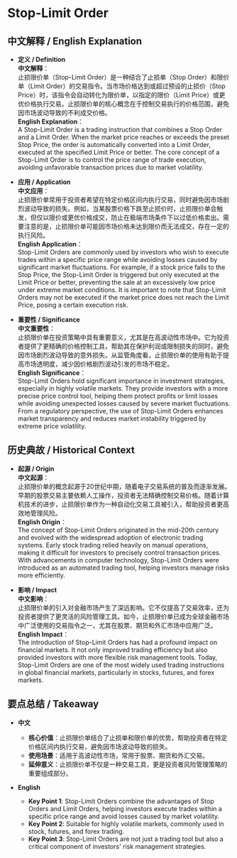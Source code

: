 # Stop-Limit Order

## 中文解释 / English Explanation

* **定义 / Definition**  
  **中文解释**：  
  止损限价单（Stop-Limit Order）是一种结合了止损单（Stop Order）和限价单（Limit Order）的交易指令。当市场价格达到或超过预设的止损价（Stop Price）时，该指令会自动转化为限价单，以指定的限价（Limit Price）或更优价格执行交易。止损限价单的核心概念在于控制交易执行的价格范围，避免因市场波动导致的不利成交价格。  
  **English Explanation**：  
  A Stop-Limit Order is a trading instruction that combines a Stop Order and a Limit Order. When the market price reaches or exceeds the preset Stop Price, the order is automatically converted into a Limit Order, executed at the specified Limit Price or better. The core concept of a Stop-Limit Order is to control the price range of trade execution, avoiding unfavorable transaction prices due to market volatility.

* **应用 / Application**  
  **中文应用**：  
  止损限价单常用于投资者希望在特定价格区间内执行交易，同时避免因市场剧烈波动导致的损失。例如，当某股票价格下跌至止损价时，止损限价单会触发，但仅以限价或更优价格成交，防止在极端市场条件下以过低价格卖出。需要注意的是，止损限价单可能因市场价格未达到限价而无法成交，存在一定的执行风险。  
  **English Application**：  
  Stop-Limit Orders are commonly used by investors who wish to execute trades within a specific price range while avoiding losses caused by significant market fluctuations. For example, if a stock price falls to the Stop Price, the Stop-Limit Order is triggered but only executed at the Limit Price or better, preventing the sale at an excessively low price under extreme market conditions. It is important to note that Stop-Limit Orders may not be executed if the market price does not reach the Limit Price, posing a certain execution risk.

* **重要性 / Significance**  
  **中文重要性**：  
  止损限价单在投资策略中具有重要意义，尤其是在高波动性市场中。它为投资者提供了更精确的价格控制工具，帮助其在保护利润或限制损失的同时，避免因市场剧烈波动导致的意外损失。从监管角度看，止损限价单的使用有助于提高市场透明度，减少因价格剧烈波动引发的市场不稳定。  
  **English Significance**：  
  Stop-Limit Orders hold significant importance in investment strategies, especially in highly volatile markets. They provide investors with a more precise price control tool, helping them protect profits or limit losses while avoiding unexpected losses caused by severe market fluctuations. From a regulatory perspective, the use of Stop-Limit Orders enhances market transparency and reduces market instability triggered by extreme price volatility.

## 历史典故 / Historical Context

* **起源 / Origin**  
  **中文起源**：  
  止损限价单的概念起源于20世纪中期，随着电子交易系统的普及而逐渐发展。早期的股票交易主要依赖人工操作，投资者无法精确控制交易价格。随着计算机技术的进步，止损限价单作为一种自动化交易工具被引入，帮助投资者更高效地管理风险。  
  **English Origin**：  
  The concept of Stop-Limit Orders originated in the mid-20th century and evolved with the widespread adoption of electronic trading systems. Early stock trading relied heavily on manual operations, making it difficult for investors to precisely control transaction prices. With advancements in computer technology, Stop-Limit Orders were introduced as an automated trading tool, helping investors manage risks more efficiently.

* **影响 / Impact**  
  **中文影响**：  
  止损限价单的引入对金融市场产生了深远影响。它不仅提高了交易效率，还为投资者提供了更灵活的风险管理工具。如今，止损限价单已成为全球金融市场中广泛使用的交易指令之一，尤其在股票、期货和外汇市场中应用广泛。  
  **English Impact**：  
  The introduction of Stop-Limit Orders has had a profound impact on financial markets. It not only improved trading efficiency but also provided investors with more flexible risk management tools. Today, Stop-Limit Orders are one of the most widely used trading instructions in global financial markets, particularly in stocks, futures, and forex markets.

## 要点总结 / Takeaway

* **中文**  
  - **核心价值**：止损限价单结合了止损单和限价单的优势，帮助投资者在特定价格区间内执行交易，避免因市场波动导致的损失。  
  - **使用场景**：适用于高波动性市场，常用于股票、期货和外汇交易。  
  - **延伸意义**：止损限价单不仅是一种交易工具，更是投资者风险管理策略的重要组成部分。

* **English**  
  - **Key Point 1**: Stop-Limit Orders combine the advantages of Stop Orders and Limit Orders, helping investors execute trades within a specific price range and avoid losses caused by market volatility.  
  - **Key Point 2**: Suitable for highly volatile markets, commonly used in stock, futures, and forex trading.  
  - **Key Point 3**: Stop-Limit Orders are not just a trading tool but also a critical component of investors' risk management strategies.